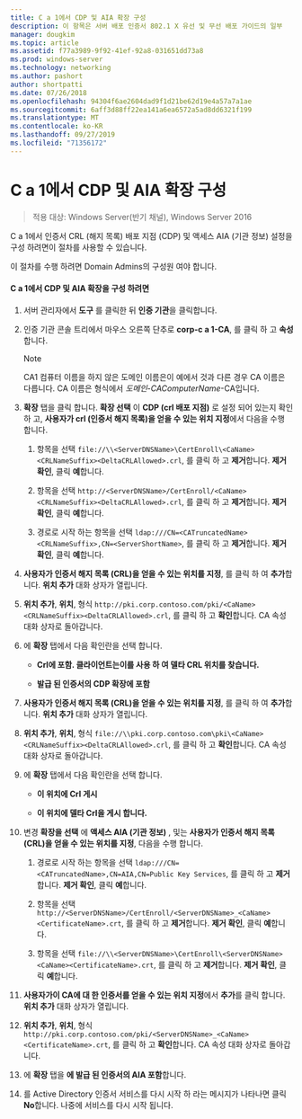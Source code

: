 ```yaml
---
title: C a 1에서 CDP 및 AIA 확장 구성
description: 이 항목은 서버 배포 인증서 802.1 X 유선 및 무선 배포 가이드의 일부
manager: dougkim
ms.topic: article
ms.assetid: f77a3989-9f92-41ef-92a8-031651dd73a8
ms.prod: windows-server
ms.technology: networking
ms.author: pashort
author: shortpatti
ms.date: 07/26/2018
ms.openlocfilehash: 94304f6ae2604dad9f1d21be62d19e4a57a7a1ae
ms.sourcegitcommit: 6aff3d88ff22ea141a6ea6572a5ad8dd6321f199
ms.translationtype: MT
ms.contentlocale: ko-KR
ms.lasthandoff: 09/27/2019
ms.locfileid: "71356172"
---
```

# <a name="configure-the-cdp-and-aia-extensions-on-ca1"></a>C a 1에서 CDP 및 AIA 확장 구성

>적용 대상: Windows Server(반기 채널), Windows Server 2016

C a 1에서 인증서 CRL (해지 목록) 배포 지점 (CDP) 및 액세스 AIA (기관 정보) 설정을 구성 하려면이 절차를 사용할 수 있습니다.  
  
이 절차를 수행 하려면 Domain Admins의 구성원 여야 합니다.  
  
#### <a name="to-configure-the-cdp-and-aia-extensions-on-ca1"></a>C a 1에서 CDP 및 AIA 확장을 구성 하려면  
  
1.  서버 관리자에서 **도구** 를 클릭한 뒤 **인증 기관**을 클릭합니다.  
  
2.  인증 기관 콘솔 트리에서 마우스 오른쪽 단추로 **corp-c a 1-CA**, 를 클릭 하 고 **속성**합니다.  
  
    > [!NOTE]  
    > CA1 컴퓨터 이름을 하지 않은 도메인 이름은이 예에서 것과 다른 경우 CA 이름은 다릅니다. CA 이름은 형식에서 *도메인*-*CAComputerName*-CA입니다.  
  
3.  **확장** 탭을 클릭 합니다. **확장 선택** 이 **CDP (crl 배포 지점)** 로 설정 되어 있는지 확인 하 고, **사용자가 crl (인증서 해지 목록)을 얻을 수 있는 위치 지정**에서 다음을 수행 합니다.  
  
    1.  항목을 선택 `file://\\<ServerDNSName>\CertEnroll\<CaName><CRLNameSuffix><DeltaCRLAllowed>.crl`, 를 클릭 하 고 **제거**합니다. **제거 확인**, 클릭 **예**합니다.  
  
    2.  항목을 선택 `http://<ServerDNSName>/CertEnroll/<CaName><CRLNameSuffix><DeltaCRLAllowed>.crl`, 를 클릭 하 고 **제거**합니다. **제거 확인**, 클릭 **예**합니다.  
  
    3.  경로로 시작 하는 항목을 선택 `ldap:///CN=<CATruncatedName><CRLNameSuffix>,CN=<ServerShortName>`, 를 클릭 하 고 **제거**합니다. **제거 확인**, 클릭 **예**합니다.  
  
4.  **사용자가 인증서 해지 목록 (CRL)을 얻을 수 있는 위치를 지정**, 를 클릭 하 여 **추가**합니다. **위치 추가** 대화 상자가 열립니다.  
  
5.  **위치 추가**,  **위치**, 형식 `http://pki.corp.contoso.com/pki/<CaName><CRLNameSuffix><DeltaCRLAllowed>.crl`, 를 클릭 하 고 **확인**합니다. CA 속성 대화 상자로 돌아갑니다.  
  
6.  에 **확장** 탭에서 다음 확인란을 선택 합니다.  
  
    -   **Crl에 포함. 클라이언트는이를 사용 하 여 델타 CRL 위치를 찾습니다.**  
  
    -   **발급 된 인증서의 CDP 확장에 포함**  
  
7.  **사용자가 인증서 해지 목록 (CRL)을 얻을 수 있는 위치를 지정**, 를 클릭 하 여 **추가**합니다. **위치 추가** 대화 상자가 열립니다.  
  
8.  **위치 추가**,  **위치**, 형식 `file://\\pki.corp.contoso.com\pki\<CaName><CRLNameSuffix><DeltaCRLAllowed>.crl`, 를 클릭 하 고 **확인**합니다. CA 속성 대화 상자로 돌아갑니다.  
  
9. 에 **확장** 탭에서 다음 확인란을 선택 합니다.  
  
    -   **이 위치에 Crl 게시**  
  
    -   **이 위치에 델타 Crl을 게시 합니다.**  
  
10. 변경 **확장을 선택** 에 **액세스 AIA (기관 정보)** , 및는 **사용자가 인증서 해지 목록 (CRL)을 얻을 수 있는 위치를 지정**, 다음을 수행 합니다.  
  
    1.  경로로 시작 하는 항목을 선택 `ldap:///CN=<CATruncatedName>,CN=AIA,CN=Public Key Services`, 를 클릭 하 고 **제거**합니다. **제거 확인**, 클릭 **예**합니다.  
  
    2.  항목을 선택 `http://<ServerDNSName>/CertEnroll/<ServerDNSName>_<CaName><CertificateName>.crt`, 를 클릭 하 고 **제거**합니다. **제거 확인**, 클릭 **예**합니다.  
  
    3.  항목을 선택 `file://\\<ServerDNSName>\CertEnroll\<ServerDNSName><CaName><CertificateName>.crt`, 를 클릭 하 고 **제거**합니다. **제거 확인**, 클릭 **예**합니다.  
  
11. **사용자가이 CA에 대 한 인증서를 얻을 수 있는 위치 지정**에서 **추가**를 클릭 합니다. **위치 추가** 대화 상자가 열립니다.  
  
12. **위치 추가**,  **위치**, 형식 `http://pki.corp.contoso.com/pki/<ServerDNSName>_<CaName><CertificateName>.crt`, 를 클릭 하 고 **확인**합니다. CA 속성 대화 상자로 돌아갑니다.  
  
13. 에 **확장** 탭을 **에 발급 된 인증서의 AIA 포함**합니다.  
  
14. 를 Active Directory 인증서 서비스를 다시 시작 하 라는 메시지가 나타나면 클릭 **No**합니다. 나중에 서비스를 다시 시작 됩니다.  
  

